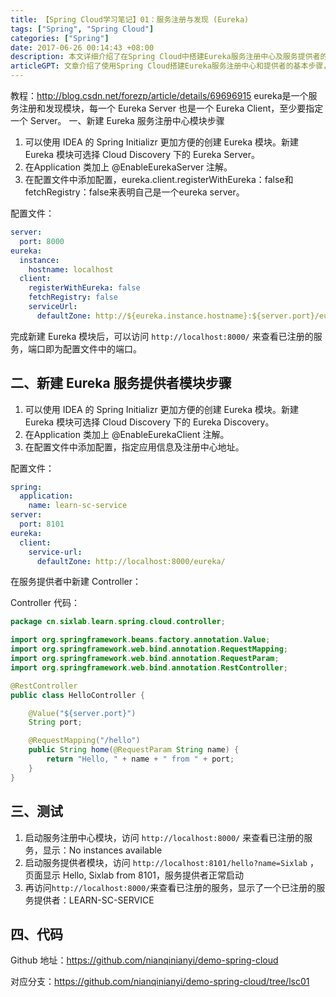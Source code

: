 ```yaml
---
title: 【Spring Cloud学习笔记】01：服务注册与发现 (Eureka)
tags: ["Spring", "Spring Cloud"]
categories: ["Spring"]
date: 2017-06-26 00:14:43 +08:00
description: 本文详细介绍了在Spring Cloud中搭建Eureka服务注册中心及服务提供者的完整流程，涵盖服务端与客户端的配置方法、注解使用、YAML文件参数设置及通过接口调用验证服务注册与发现的实现步骤。
articleGPT: 文章介绍了使用Spring Cloud搭建Eureka服务注册中心和提供者的基本步骤，包括创建Eureka Server模块需配置@EnableEurekaServer注解及关闭注册功能的配置文件，创建Eureka Client模块需添加@EnableEurekaClient注解并指定注册中心地址，通过Controller实现服务接口，测试时启动服务后访问对应URL验证注册状态及服务调用结果，并提供了GitHub代码仓库地址。
---
```


教程：<http://blog.csdn.net/forezp/article/details/69696915>
eureka是一个服务注册和发现模块，每一个 Eureka Server 也是一个 Eureka Client，至少要指定一个 Server。 一、新建
Eureka 服务注册中心模块步骤  

  1. 可以使用 IDEA 的 Spring Initializr 更加方便的创建 Eureka 模块。新建 Eureka 模块可选择 Cloud Discovery 下的 Eureka Server。
  2. 在Application 类加上 @EnableEurekaServer 注解。
  3. 在配置文件中添加配置，eureka.client.registerWithEureka：false和fetchRegistry：false来表明自己是一个eureka server。

配置文件：

```yaml
server:
  port: 8000
eureka:
  instance:
    hostname: localhost
  client:
    registerWithEureka: false
    fetchRegistry: false
    serviceUrl:
      defaultZone: http://${eureka.instance.hostname}:${server.port}/eureka/
```

完成新建 Eureka 模块后，可以访问 `http://localhost:8000/` 来查看已注册的服务，端口即为配置文件中的端口。

## 二、新建 Eureka 服务提供者模块步骤

  1. 可以使用 IDEA 的 Spring Initializr 更加方便的创建 Eureka 模块。新建 Eureka 模块可选择 Cloud Discovery 下的 Eureka Discovery。
  2. 在Application 类加上 @EnableEurekaClient 注解。
  3. 在配置文件中添加配置，指定应用信息及注册中心地址。

配置文件：

```yaml
spring:
  application:
    name: learn-sc-service
server:
  port: 8101
eureka:
  client:
    service-url:
      defaultZone: http://localhost:8000/eureka/
```

在服务提供者中新建 Controller：

Controller 代码：

```Java
package cn.sixlab.learn.spring.cloud.controller;

import org.springframework.beans.factory.annotation.Value;
import org.springframework.web.bind.annotation.RequestMapping;
import org.springframework.web.bind.annotation.RequestParam;
import org.springframework.web.bind.annotation.RestController;

@RestController
public class HelloController {

    @Value("${server.port}")
    String port;

    @RequestMapping("/hello")
    public String home(@RequestParam String name) {
        return "Hello, " + name + " from " + port;
    }
}
```

## 三、测试

  1. 启动服务注册中心模块，访问 `http://localhost:8000/` 来查看已注册的服务，显示：No instances available
  2. 启动服务提供者模块，访问 `http://localhost:8101/hello?name=Sixlab` ，页面显示 Hello, Sixlab from 8101，服务提供者正常启动
  3. 再访问`http://localhost:8000/`来查看已注册的服务，显示了一个已注册的服务提供者：LEARN-SC-SERVICE

## 四、代码

Github 地址：<https://github.com/nianqinianyi/demo-spring-cloud>

对应分支：<https://github.com/nianqinianyi/demo-spring-cloud/tree/lsc01>
